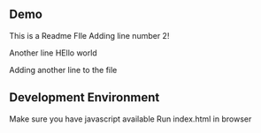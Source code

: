 ## Demo
This is a Readme FIle
Adding line number 2!

Another line
HEllo world

Adding another line to the file
## Development Environment

Make sure you have javascript available
Run index.html in browser
